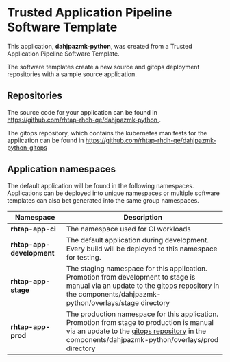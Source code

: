 # Trusted Application Pipeline Software Template

This application, **dahjpazmk-python**, was created from a Trusted Application Pipeline Software Template.

The software templates create a new source and gitops deployment repositories with a sample source application. 

## Repositories

The source code for your application can be found in [https://github.com/rhtap-rhdh-qe/dahjpazmk-python ](https://github.com/rhtap-rhdh-qe/dahjpazmk-python ).
 
The gitops repository, which contains the kubernetes manifests for the application can be found in 
[https://github.com/rhtap-rhdh-qe/dahjpazmk-python-gitops ](https://github.com/rhtap-rhdh-qe/dahjpazmk-python-gitops ) 

## Application namespaces 

The default application will be found in the following namespaces. Applications can be deployed into unique namespaces or multiple software templates can also bet generated into the same group namespaces.  

|  Namespace   |  Description   |  
| -------- | -------- |
| **rhtap-app-ci** | The namespace used for CI workloads |
| **rhtap-app-development** | The default application during development. Every build will be deployed to this namespace for testing. |
| **rhtap-app-stage** | The staging namespace for this application. Promotion from development to stage is manual via an update to the [gitops repository](https://github.com/rhtap-rhdh-qe/dahjpazmk-python-gitops ) in the components/dahjpazmk-python/overlays/stage directory |
| **rhtap-app-prod** | The production namespace for this application. Promotion from stage to production is manual via an update to the [gitops repository](https://github.com/rhtap-rhdh-qe/dahjpazmk-python-gitops ) in the components/dahjpazmk-python/overlays/prod directory |